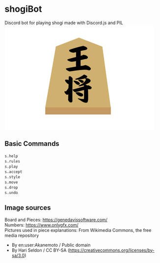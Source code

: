# shogiBot
Discord bot for playing shogi made with Discord.js and PIL
![Shogi Piece](oushou.jpeg)
## Basic Commands
`s.help`  
`s.rules`  
`s.play`  
`s.accept`  
`s.style`  
`s.move`  
`s.drop`  
`s.undo`  
## Image sources
Board and Pieces: https://genedavissoftware.com/  
Numbers: https://www.onlygfx.com/  
Pictures used in piece explanations: From Wikimedia Commons, the free media repository
* By en:user:Akanemoto / Public domain
* By Hari Seldon / CC BY-SA (https://creativecommons.org/licenses/by-sa/3.0)
